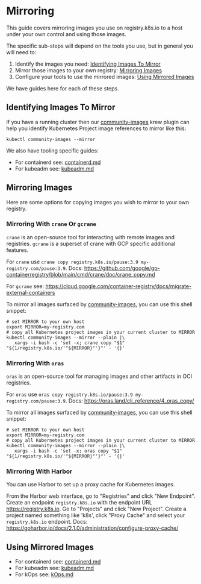 # Mirroring

This guide covers mirroring images you use on registry.k8s.io
to a host under your own control and using those images.

The specific sub-steps will depend on the tools you use, but in general you will need to:

1. Identify the images you need: [Identifying Images To Mirror](#Identifying-Images-To-Mirror)
2. Mirror those images to your own registry: [Mirroring Images](#Mirroring-Images)
3. Configure your tools to use the mirrored images: [Using Mirrored Images](#Using-Mirrored-Images)

We have guides here for each of these steps.

## Identifying Images To Mirror
<!--
NOTE: Wherever possible do not duplicate external content.

Instead, link to existing official guides and merely provide a lightweight pointer here.

See: https://kubernetes.io/docs/contribute/style/content-guide/#dual-sourced-content
-->

<!--TODO: Generically identifying registry.k8s.io images in manifests / charts / addons.-->

If you have a running cluster then our [community-images] krew plugin can
help you identify Kubernetes Project image references to mirror like this:

```console
kubectl community-images --mirror
```

We also have tooling specific guides:

- For containerd see: [containerd.md](./containerd.md)
- For kubeadm see: [kubeadm.md](./kubeadm.md)


## Mirroring Images
<!--
NOTE: Wherever possible do not duplicate external content.

Instead, link to existing official guides and merely provide a lightweight pointer here.

See: https://kubernetes.io/docs/contribute/style/content-guide/#dual-sourced-content
-->

Here are some options for copying images you wish to mirror to your own registry.

<!-- FOSS Mirroring Tools First -->

### Mirroring With `crane` Or `gcrane`

`crane` is an open-source tool for interacting with remote images and registries.
`gcrane` is a superset of crane with GCP specific additional features.

For `crane` use `crane copy registry.k8s.io/pause:3.9 my-registry.com/pause:3.9`.
Docs: https://github.com/google/go-containerregistry/blob/main/cmd/crane/doc/crane_copy.md

For `gcrane` see: https://cloud.google.com/container-registry/docs/migrate-external-containers

To mirror all images surfaced by [community-images], you can use this shell snippet:
```shell
# set MIRROR to your own host
export MIRROR=my-registry.com
# copy all Kubernetes project images in your current cluster to MIRROR
kubectl community-images --mirror --plain |\
   xargs -i bash -c 'set -x; crane copy "$1" "${1/registry.k8s.io/'"${MIRROR}"'}"' - '{}'
```

### Mirroring With `oras`

`oras` is an open-source tool for managing images and other artifacts in OCI registries.

For `oras` use `oras copy registry.k8s.io/pause:3.9 my-registry.com/pause:3.9`.
Docs: https://oras.land/cli_reference/4_oras_copy/

To mirror all images surfaced by [community-images], you can use this shell snippet:
```shell
# set MIRROR to your own host
export MIRROR=my-registry.com
# copy all Kubernetes project images in your current cluster to MIRROR
kubectl community-images --mirror --plain |\
   xargs -i bash -c 'set -x; oras copy "$1" "${1/registry.k8s.io/'"${MIRROR}"'}"' - '{}'
```


### Mirroring With Harbor

You can use Harbor to set up a proxy cache for Kubernetes images.

From the Harbor web interface, go to "Registries" and click "New Endpoint".
Create an endpoint `registry.k8s.io` with the endpoint URL https://registry.k8s.io.
Go to "Projects" and click "New Project".
Create a project named something like 'k8s', click "Proxy Cache" and select your `registry.k8s.io` endpoint.
Docs: https://goharbor.io/docs/2.1.0/administration/configure-proxy-cache/

<!-- NON-FOSS Mirroring Tools Below Here -->


## Using Mirrored Images
<!--
NOTE: Wherever possible do not duplicate external content.

Instead, link to existing official guides and merely provide a lightweight pointer here.

See: https://kubernetes.io/docs/contribute/style/content-guide/#dual-sourced-content
-->

<!--TODO: cri-o, general manifests-->

- For containerd see: [containerd.md](./containerd.md)
- For kubeadm see: [kubeadm.md](./kubeadm.md)
- For kOps see: [kOps.md](./kOps.md)

[community-images]: https://github.com/kubernetes-sigs/community-images
